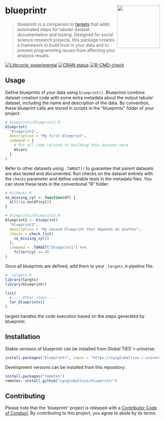 
<!-- README.md is generated from README.Rmd. Please edit that file -->

# blueprintr <img src="man/figures/logo.png" style="float:right; width:139px" />

> blueprintr is a companion to
> [targets](https://github.com/ropensci/targets) that adds automated
> steps for tabular dataset documentation and testing. Designed for
> social science research projects, this package creates a framework to
> build trust in your data and to prevent programming issues from
> affecting your analysis results.

<!-- badges: start -->

[![Lifecycle:
experimental](https://img.shields.io/badge/lifecycle-experimental-orange.svg)](https://www.tidyverse.org/lifecycle/#experimental)
[![CRAN
status](https://www.r-pkg.org/badges/version/blueprintr)](https://CRAN.R-project.org/package=blueprintr)
[![R-CMD-check](https://github.com/nyuglobalties/blueprintr/actions/workflows/R-CMD-check.yaml/badge.svg)](https://github.com/nyuglobalties/blueprintr/actions/workflows/R-CMD-check.yaml)
<!-- badges: end -->

## Usage

Define blueprints of your data using `blueprint()`. Blueprints combine
dataset creation code with some extra metadata about the output tabular
dataset, including the name and description of the data. By convention,
these blueprint calls are stored in scripts in the “blueprints” folder
of your project:

``` r
# blueprints/blueprint1.R
blueprint(
  "blueprint1",
  description = "My first blueprint",
  command = {
    # Put all code related to building this dataset here
    mtcars
  }
)
```

Refer to other datasets using `.TARGET()` to guarantee that parent
datasets are also tested and documented. Run checks on the dataset
entirely with the `checks` parameter and define variable tests in the
metadata files. You can store these tests in the conventional “R”
folder:

``` r
# R/checks.R
no_missing_cyl <- function(df) {
  all(!is.na(df$cyl))
}
```

``` r
# blueprints/blueprint2.R
blueprint2 <- blueprint(
  "blueprint2",
  description = "My second blueprint that depends on another",
  checks = check_list(
    no_missing_cyl()
  ),
  command = .TARGET("blueprint1") %>%
    filter(cyl == 4)
)
```

Once all blueprints are defined, add them to your `_targets.R` pipeline
file:

``` r
# _targets.R
library(targts)
library(blueprintr)

list(
  # ... Other steps ...
  tar_blueprints()
)
```

targets handles the code execution based on the steps generated by
blueprintr.

## Installation

Stable versions of blueprintr can be installed from Global TIES’
r-universe:

``` r
install.packages("blueprintr", repos = "https://nyuglobalties.r-universe.dev")
```

Development versions can be installed from this repository:

``` r
install.packages("remotes")
remotes::install_github("nyuglobalties/blueprintr")
```

## Contributing

Please note that the ‘blueprintr’ project is released with a
[Contributor Code of Conduct](.github/CODE_OF_CONDUCT.md). By
contributing to this project, you agree to abide by its terms.

